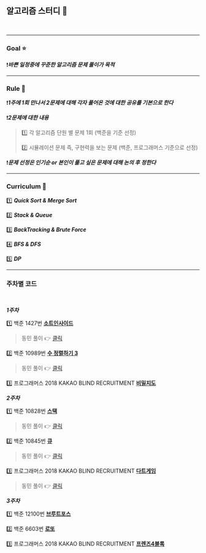 ## 알고리즘 스터디 📕

<br>

---

### Goal ⭐️

❗️***바쁜 일정중에 꾸준한 알고리즘 문제 풀이가 목적***

---

### Rule 🤟

❗️***1주에 1회 만나서 2문제에 대해 각자 풀어온 것에 대한 공유를 기본으로 한다***

❗️***2문제에 대한 내용***

> 1️⃣ 각 알고리즘 단원 별 문제 1회 (백준을 기준 선정)
>
> 2️⃣ 시뮬레이션 문제 즉, 구현력을 보는 문제 (백준, 프로그래머스 기준으로 선정)

❗️***문제 선정은 인기순 or 본인이 풀고 싶은 문제에 대해 논의 후 정한다***

---

### Curriculum 📆

1️⃣ ***Quick Sort & Merge Sort***

2️⃣ ***Stack & Queue***

3️⃣ ***BackTracking & Brute Force***

4️⃣ ***BFS & DFS***

5️⃣ ***DP***

---

### 주차별 코드

<br>

***1주차***

1️⃣ 백준 1427번 **[소트인사이드](https://www.acmicpc.net/problem/1427)**

> 동민 풀이 👉 [클릭](https://github.com/dongminyoon/Algorithm/tree/master/%EB%B0%B1%EC%A4%80%201427%EB%B2%88%20MergeSort)

2️⃣ 백준 10989번 **[수 정렬하기 3](https://www.acmicpc.net/problem/10989)**

> 동민 풀이 👉 [클릭](https://github.com/dongminyoon/Algorithm/tree/master/%EB%B0%B1%EC%A4%80%2010989%EB%B2%88%20CountingSort)

3️⃣ 프로그래머스 2018 KAKAO BLIND RECRUITMENT **[비밀지도](https://programmers.co.kr/learn/courses/30/lessons/17681)**


***2주차***

1️⃣ 백준 10828번 **[스택](https://www.acmicpc.net/problem/10828)**

> 동민 풀이 👉 [클릭]()

2️⃣ 백준 10845번 **[큐](https://www.acmicpc.net/problem/10845)**

> 동민 풀이 👉 [클릭]()

3️⃣ 프로그래머스 2018 KAKAO BLIND RECRUITMENT **[다트게임](https://programmers.co.kr/learn/courses/30/lessons/17682)**

> 동민 풀이 👉 [클릭](https://github.com/dongminyoon/Algorithm/tree/master/%EC%9C%A4%EB%8F%99%EB%AF%BC/2018%20%EC%B9%B4%EC%B9%B4%EC%98%A4%20%EB%B8%94%EB%9D%BC%EC%9D%B8%EB%93%9C%20%EB%8B%A4%ED%8A%B8%EA%B2%8C%EC%9E%84/KakaoBlindDartGame)

***3주차***

1️⃣ 백준 12100번 **[브루트포스](https://www.acmicpc.net/problem/12100)**

>

2️⃣ 백준 6603번 **[로또](https://www.acmicpc.net/problem/6603)**

>

3️⃣ 프로그래머스 2018 KAKAO BLIND RECRUITMENT **[프렌즈4블록](https://programmers.co.kr/learn/courses/30/lessons/17679)**

> 








